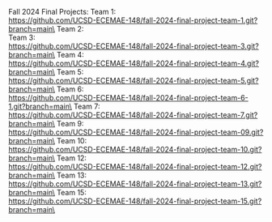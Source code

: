 Fall 2024 Final Projects:
Team 1:\
https://github.com/UCSD-ECEMAE-148/fall-2024-final-project-team-1.git?branch=main\
Team 2:\
Team 3:\
https://github.com/UCSD-ECEMAE-148/fall-2024-final-project-team-3.git?branch=main\
Team 4:\
https://github.com/UCSD-ECEMAE-148/fall-2024-final-project-team-4.git?branch=main\
Team 5:\
https://github.com/UCSD-ECEMAE-148/fall-2024-final-project-team-5.git?branch=main\
Team 6:\
https://github.com/UCSD-ECEMAE-148/fall-2024-final-project-team-6-1.git?branch=main\
Team 7: \
https://github.com/UCSD-ECEMAE-148/fall-2024-final-project-team-7.git?branch=main\
Team 9:\
https://github.com/UCSD-ECEMAE-148/fall-2024-final-project-team-09.git?branch=main\
Team 10:\
https://github.com/UCSD-ECEMAE-148/fall-2024-final-project-team-10.git?branch=main\
Team 12:\
https://github.com/UCSD-ECEMAE-148/fall-2024-final-project-team-12.git?branch=main\
Team 13:\
https://github.com/UCSD-ECEMAE-148/fall-2024-final-project-team-13.git?branch=main\
Team 15: \
https://github.com/UCSD-ECEMAE-148/fall-2024-final-project-team-15.git?branch=main\
